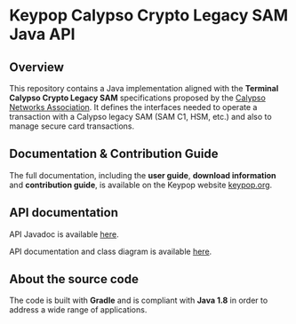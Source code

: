 # Keypop Calypso Crypto Legacy SAM Java API

## Overview

This repository contains a Java implementation aligned with the **Terminal Calypso Crypto Legacy SAM** specifications
proposed by the [Calypso Networks Association](https://www.calypsonet.org). It defines the interfaces needed to operate 
a transaction with a Calypso legacy SAM (SAM C1, HSM, etc.) and also to manage secure card transactions.

## Documentation & Contribution Guide

The full documentation, including the **user guide**, **download information** and **contribution guide**, is available
on the Keypop website [keypop.org](https://keypop.org/).

## API documentation

API Javadoc is available [here](https://docs.keypop.org/keypop-calypso-crypto-legacysam-java-api).

API documentation and class diagram is available
[here](https://calypso-crypto-legacysam-uml.terminal-api.calypsonet.org/).

## About the source code

The code is built with **Gradle** and is compliant with **Java 1.8** in order to address a wide range of applications.
